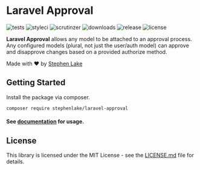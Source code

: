 # Laravel Approval

![tests](https://img.shields.io/travis/stephenlake/laravel-approval/master.svg?style=flat-square)
![styleci](https://github.styleci.io/repos/166599210/shield?branch=master&style=flat-square)
![scrutinzer](https://img.shields.io/scrutinizer/g/stephenlake/laravel-approval.svg?style=flat-square)
![downloads](https://img.shields.io/packagist/dt/stephenlake/laravel-approval.svg?style=flat-square)
![release](https://img.shields.io/github/release/stephenlake/laravel-approval.svg?style=flat-square)
![license](https://img.shields.io/badge/license-MIT-blue.svg?style=flat-square)

**Laravel Approval** allows any model to be attached to an approval process. Any configured models (plural, not just the user/auth model) can approve and disapprove changes based on a provided authorize method.

Made with ❤️ by [Stephen Lake](http://stephenlake.github.io/)

## Getting Started

Install the package via composer.

    composer require stephenlake/laravel-approval

#### See [documentation](https://stephenlake.github.io/laravel-approval/) for usage.

## License

This library is licensed under the MIT License - see the [LICENSE.md](LICENSE.md) file for details.
